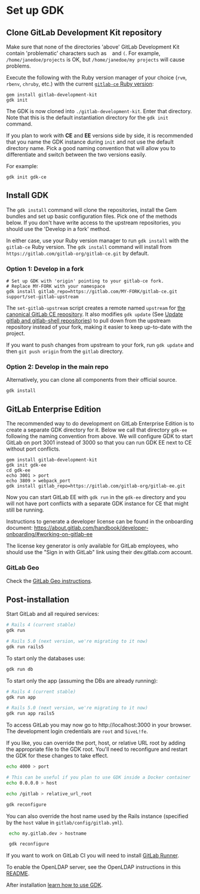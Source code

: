 # Set up GDK

## Clone GitLab Development Kit repository

Make sure that none of the directories 'above' GitLab Development Kit
contain 'problematic' characters such as ` ` and `(`. For example,
`/home/janedoe/projects` is OK, but `/home/janedoe/my projects` will
cause problems.

Execute the following with the Ruby version manager of your choice (`rvm`, `rbenv`, `chruby`, etc.) with the current [`gitlab-ce` Ruby version](https://gitlab.com/gitlab-org/gitlab-ce/blob/master/.ruby-version):

```
gem install gitlab-development-kit
gdk init
```

The GDK is now cloned into `./gitlab-development-kit`. Enter that directory. Note that this is the default instantiation directory for the `gdk init` command.

If you plan to work with **CE** and **EE** versions side by side, it is recommended that you name the GDK instance during `init` and not use the default directory name. Pick a good naming convention that will allow you to differentiate and switch between the two versions easily.

For example:
```
gdk init gdk-ce
```

## Install GDK

The `gdk install` command will clone the repositories, install the Gem bundles and set up
basic configuration files. Pick one of the methods below. If you don't have
write access to the upstream repositories, you should use the 'Develop in a fork'
method.

In either case, use your Ruby version manager to run `gdk install` with the `gitlab-ce` Ruby version. The `gdk install` command will install from `https://gitlab.com/gitlab-org/gitlab-ce.git` by default.

### Option 1: Develop in a fork

```
# Set up GDK with 'origin' pointing to your gitlab-ce fork.
# Replace MY-FORK with your namespace
gdk install gitlab_repo=https://gitlab.com/MY-FORK/gitlab-ce.git
support/set-gitlab-upstream
```

The `set-gitlab-upstream` script creates a remote named `upstream` for
[the canonical GitLab CE
repository](https://gitlab.com/gitlab-org/gitlab-ce). It also modifies
`gdk update` (See [Update gitlab and gitlab-shell
repositories](./howto/gdk_commands.md#update-gitlab-and-gitlab-shell-repositories))
to pull down from the upstream repository instead of your fork, making it
easier to keep up-to-date with the project.

If you want to push changes from upstream to your fork, run `gdk update` and then `git push origin` from the `gitlab` directory.

### Option 2: Develop in the main repo

Alternatively, you can clone all components from their official source.

```
gdk install
```

## GitLab Enterprise Edition

The recommended way to do development on GitLab Enterprise Edition is
to create a separate GDK directory for it. Below we call that
directory `gdk-ee` following the naming convention from above. We will configure GDK to start GitLab on port 3001
instead of 3000 so that you can run GDK EE next to CE without port
conflicts.

```
gem install gitlab-development-kit
gdk init gdk-ee
cd gdk-ee
echo 3001 > port
echo 3809 > webpack_port
gdk install gitlab_repo=https://gitlab.com/gitlab-org/gitlab-ee.git
```

Now you can start GitLab EE with `gdk run` in the `gdk-ee` directory and you
will not have port conflicts with a separate GDK instance for CE that
might still be running.

Instructions to generate a developer license can be found in the
onboarding document: https://about.gitlab.com/handbook/developer-onboarding/#working-on-gitlab-ee

The license key generator is only available for GitLab employees, who should use the "Sign in with GitLab" link using their dev.gitlab.com account.

### GitLab Geo

Check the [GitLab Geo instructions](./howto/geo.md).

## Post-installation

Start GitLab and all required services:

```sh
# Rails 4 (current stable)
gdk run

# Rails 5.0 (next version, we're migrating to it now)
gdk run rails5
```

To start only the databases use:

```sh
gdk run db
```

To start only the app (assuming the DBs are already running):

```sh
# Rails 4 (current stable)
gdk run app

# Rails 5.0 (next version, we're migrating to it now)
gdk run app rails5
```

To access GitLab you may now go to http://localhost:3000 in your
browser. The development login credentials are `root` and `5iveL!fe`.

If you like, you can override the port, host, or relative URL root by adding the appropriate file to the GDK root. You'll need to reconfigure and restart the GDK for these changes to take effect.

```sh
echo 4000 > port

# This can be useful if you plan to use GDK inside a Docker container
echo 0.0.0.0 > host

echo /gitlab > relative_url_root

gdk reconfigure
```

You can also override the host name used by the Rails instance (specified by the `host` value in `gitlab/config/gitlab.yml`).

```sh
 echo my.gitlab.dev > hostname

 gdk reconfigure
 ```

If you want to work on GitLab CI you will need to install [GitLab Runner](https://gitlab.com/gitlab-org/gitlab-runner).

To enable the OpenLDAP server, see the OpenLDAP instructions in this [README](./howto/ldap.md).

After installation [learn how to use GDK](./howto/README.md).
